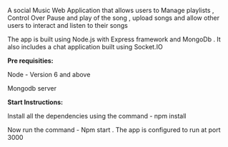 A social Music Web Application that allows users to Manage playlists , Control Over Pause and play of the song , upload songs and allow other users to interact and listen to their songs

The app is built using Node.js with Express framework and MongoDb . It also includes a chat application built using Socket.IO

<Strong> Pre requisities: </Strong>

Node - Version 6 and above

Mongodb server 



<strong> Start Instructions: </strong>

Install all the dependencies using the command -  npm install

Now run the command - 
Npm start . The app is configured to run at port 3000
